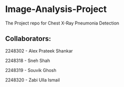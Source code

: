 # Image-Analysis-Project
The Project repo for Chest X-Ray Pneumonia Detection

## Collaborators:
2248302 - Alex Prateek Shankar

2248318 - Sneh Shah

2248319 - Souvik Ghosh

2248320 - Zabi Ulla Ismail
